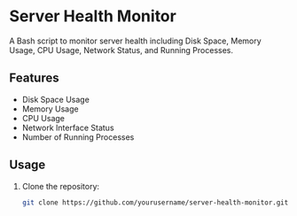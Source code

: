 # Server Health Monitor

A Bash script to monitor server health including Disk Space, Memory Usage, CPU Usage, Network Status, and Running Processes.

## Features

- Disk Space Usage
- Memory Usage
- CPU Usage
- Network Interface Status
- Number of Running Processes

## Usage

1. Clone the repository:
   ```bash
   git clone https://github.com/yourusername/server-health-monitor.git
